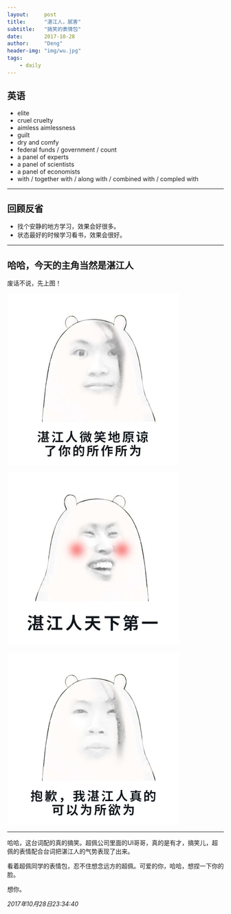 ```yaml
---
layout:     post
title:      "湛江人，腻害"
subtitle:   "搞笑的表情包"
date:       2017-10-28
author:     "Deng"
header-img: "img/wu.jpg"
tags:
    - daily
---
```


## 英语

- elite 
- cruel cruelty
- aimless aimlessness
- guilt
- dry and comfy
- federal funds / government / count
- a panel of experts
- a panel of scientists
- a panel of economists
- with  / together with  / along with / combined with / compled with

---

## 回顾反省



- 找个安静的地方学习，效果会好很多。
- 状态最好的时候学习看书，效果会很好。

---

## 哈哈，今天的主角当然是湛江人

废话不说，先上图！

![mmexport1509203073097](/img/mmexport1509203073097.jpg)

![mmexport1509203079283](/img/mmexport1509203079283.jpg)

![mmexport1509203074605](/img/mmexport1509203074605.jpg)

---

哈哈，这台词配的真的搞笑。超佩公司里面的UI哥哥，真的是有才，搞笑儿，超佩的表情配合台词把湛江人的气势表现了出来。

看着超佩同学的表情包，忍不住想念远方的超佩。可爱的你，哈哈，想捏一下你的脸。

想你。

*2017年10月28日23:34:40*